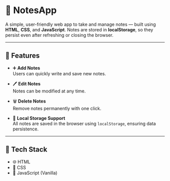 # 📝 NotesApp

A simple, user-friendly web app to take and manage notes — built using **HTML**, **CSS**, and **JavaScript**. Notes are stored in **localStorage**, so they persist even after refreshing or closing the browser.

---

## 🚀 Features

- ➕ **Add Notes**  
  Users can quickly write and save new notes.

- 🖊️ **Edit Notes**  
  Notes can be modified at any time.

- 🗑️ **Delete Notes**  
  Remove notes permanently with one click.

- 💾 **Local Storage Support**  
  All notes are saved in the browser using `localStorage`, ensuring data persistence.

---

## 📂 Tech Stack

- 🌐 HTML
- 🎨 CSS
- 📜 JavaScript (Vanilla)

